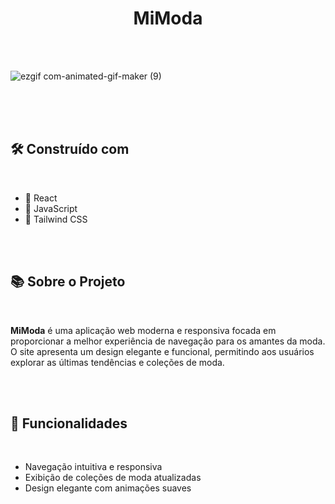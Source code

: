 <div align='center'>

# MiModa

</div>

</br>
</br>

![ezgif com-animated-gif-maker (9)](https://github.com/user-attachments/assets/cadbd2dd-2632-4999-9d80-e71752c170c2)

</br>
</br>
</br>

## 🛠️ Construído com

</br>

- 🔵 React
- 📘 JavaScript
- 🎨 Tailwind CSS

</br>
</br>


## 📚 Sobre o Projeto

</br>

**MiModa** é uma aplicação web moderna e responsiva focada em proporcionar a melhor experiência de navegação para os amantes da moda. O site apresenta um design elegante e funcional, permitindo aos usuários explorar as últimas tendências e coleções de moda.

</br>
</br>

## 🚀 Funcionalidades

</br>

- Navegação intuitiva e responsiva
- Exibição de coleções de moda atualizadas
- Design elegante com animações suaves

